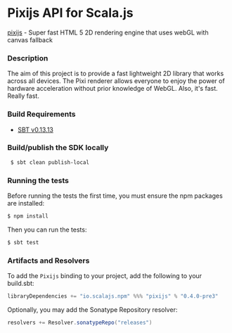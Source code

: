 Pixijs API for Scala.js
================================
[pixijs](http://pixijs.download/release/docs/index.html) - Super fast HTML 5 2D rendering engine that uses webGL with canvas fallback

### Description

The aim of this project is to provide a fast lightweight 2D library that works across all devices. 
The Pixi renderer allows everyone to enjoy the power of hardware acceleration without prior knowledge of WebGL. 
Also, it's fast. Really fast.

### Build Requirements

* [SBT v0.13.13](http://www.scala-sbt.org/download.html)

### Build/publish the SDK locally

```bash
 $ sbt clean publish-local
```

### Running the tests

Before running the tests the first time, you must ensure the npm packages are installed:

```bash
$ npm install
```

Then you can run the tests:

```bash
$ sbt test
```

### Artifacts and Resolvers

To add the `Pixijs` binding to your project, add the following to your build.sbt:  

```sbt
libraryDependencies += "io.scalajs.npm" %%% "pixijs" % "0.4.0-pre3"
```

Optionally, you may add the Sonatype Repository resolver:

```sbt   
resolvers += Resolver.sonatypeRepo("releases") 
```
